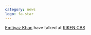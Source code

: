 ```yaml
---
category: news
logo: fa-star
---
```


[Emtiyaz Khan](https://emtiyaz.github.io/) have talked at [RIKEN CBS](https://cbs.riken.jp/en/index.html).
  